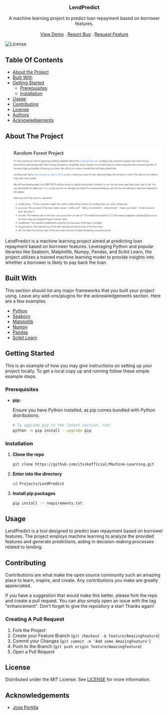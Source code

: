 <br/>
<p align="center">

  <h3 align="center">LendPredict</h3>

  <p align="center">
    A machine learning project to predict loan repayment based on borrower features.
    <br/>
    <br/>
    <a href="https://github.com/itsskofficial/Machine-Learning">View Demo</a>
    .
    <a href="https://github.com/itsskofficial/Machine-Learning/issues">Report Bug</a>
    .
    <a href="https://github.com/itsskofficial/Machine-Learning/issues">Request Feature</a>
  </p>
</p>

![License](https://img.shields.io/github/license/itsskofficial/Machine-Learning) 

## Table Of Contents

* [About the Project](#about-the-project)
* [Built With](#built-with)
* [Getting Started](#getting-started)
  * [Prerequisites](#prerequisites)
  * [Installation](#installation)
* [Usage](#usage)
* [Contributing](#contributing)
* [License](#license)
* [Authors](#authors)
* [Acknowledgements](#acknowledgements)

## About The Project

![Screen Shot](lending-prediction.png)

LendPredict is a machine learning project aimed at predicting loan repayment based on borrower features. Leveraging Python and popular libraries like Seaborn, Matplotlib, Numpy, Pandas, and Scikit Learn, the project utilizes a trained machine learning model to provide insights into whether a borrower is likely to pay back the loan.

## Built With

This section should list any major frameworks that you built your project using. Leave any add-ons/plugins for the acknowledgements section. Here are a few examples.

* [Python](https://python.org)
* [Seaborn](https://seaborn.pydata.org/)
* [Matplotlib](https://matplotlib.org/)
* [Numpy](https://numpy.org/)
* [Pandas](https://pandas.pydata.org/)
* [Scikit Learn](https://scikit-learn.org/)

## Getting Started

This is an example of how you may give instructions on setting up your project locally.
To get a local copy up and running follow these simple example steps.

### Prerequisites

* **pip:**
  
  Ensure you have Python installed, as pip comes bundled with Python distributions.

  ```sh
  # To upgrade pip to the latest version, run:
  python -m pip install --upgrade pip


### Installation

1. **Clone the repo**

    ```sh
    git clone https://github.com/itsskofficial/Machine-Learning.git
    ```

2. **Enter into the directory**
    ```sh
    cd Projects/LendPredict
    ```

3. **Install pip packages**

    ```sh
    pip install -r requirements.txt
    ```

## Usage

LendPredict is a tool designed to predict loan repayment based on borrower features. The project employs machine learning to analyze the provided features and generate predictions, aiding in decision-making processes related to lending.

## Contributing

Contributions are what make the open source community such an amazing place to learn, inspire, and create. Any contributions you make are greatly appreciated.

If you have a suggestion that would make this better, please fork the repo and create a pull request. You can also simply open an issue with the tag "enhancement". Don't forget to give the repository a star! Thanks again!

### Creating A Pull Request

1. Fork the Project
2. Create your Feature Branch (`git checkout -b feature/AmazingFeature`)
3. Commit your Changes (`git commit -m 'Add some AmazingFeature'`)
4. Push to the Branch (`git push origin feature/AmazingFeature`)
5. Open a Pull Request

## License

Distributed under the MIT License. See [LICENSE](https://github.com/itsskofficial/Machine-Learning/blob/main/LICENSE.md) for more information.

## Acknowledgements

* [Jose Portilla](https://www.udemy.com/user/joseportilla/)
